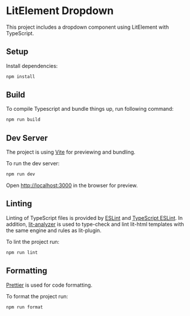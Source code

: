 # LitElement Dropdown

This project includes a dropdown component using LitElement with TypeScript.

## Setup

Install dependencies:

```bash
npm install
```

## Build

To compile Typescript and bundle things up, run following command:

```bash
npm run build
```

## Dev Server

The project is using [Vite](https://vitejs.dev) for previewing and bundling.

To run the dev server:

```bash
npm run dev
```

Open [http://localhost:3000](http://localhost:3000) in the browser for preview.

## Linting

Linting of TypeScript files is provided by [ESLint](eslint.org) and [TypeScript ESLint](https://github.com/typescript-eslint/typescript-eslint). In addition, [lit-analyzer](https://www.npmjs.com/package/lit-analyzer) is used to type-check and lint lit-html templates with the same engine and rules as lit-plugin.

To lint the project run:

```bash
npm run lint
```

## Formatting

[Prettier](https://prettier.io/) is used for code formatting.

To format the project run:

```bash
npm run format
```
